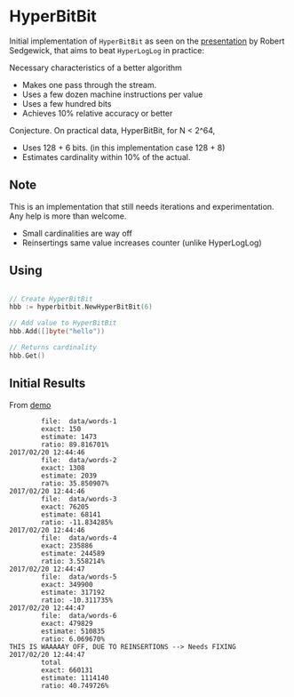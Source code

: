 # HyperBitBit
Initial implementation of `HyperBitBit` as seen on the [presentation](https://www.cs.princeton.edu/~rs/talks/AC11-Cardinality.pdf) by Robert Sedgewick, that aims to beat `HyperLogLog` in practice:

Necessary characteristics of a better algorithm
* Makes one pass through the stream.
* Uses a few dozen machine instructions per value
* Uses a few hundred bits
* Achieves 10% relative accuracy or better

Conjecture. On practical data, HyperBitBit, for N < 2^64,
* Uses 128 + 6 bits. (in this implementation case 128 + 8)
* Estimates cardinality within 10% of the actual.

## Note
This is an implementation that still needs iterations and experimentation. Any help is more than welcome.
* Small cardinalities are way off
* Reinsertings same value increases counter (unlike HyperLogLog)


## Using
```go

// Create HyperBitBit
hbb := hyperbitbit.NewHyperBitBit(6)

// Add value to HyperBitBit
hbb.Add([]byte("hello"))

// Returns cardinality
hbb.Get()
```

## Initial Results
From [demo](demo)
```2017/02/20 12:44:46 
        file:  data/words-1 
        exact: 150 
        estimate: 1473 
        ratio: 89.816701%
2017/02/20 12:44:46 
        file:  data/words-2 
        exact: 1308 
        estimate: 2039 
        ratio: 35.850907%
2017/02/20 12:44:46 
        file:  data/words-3 
        exact: 76205 
        estimate: 68141 
        ratio: -11.834285%
2017/02/20 12:44:46 
        file:  data/words-4 
        exact: 235886 
        estimate: 244589 
        ratio: 3.558214%
2017/02/20 12:44:47 
        file:  data/words-5 
        exact: 349900 
        estimate: 317192 
        ratio: -10.311735%
2017/02/20 12:44:47 
        file:  data/words-6 
        exact: 479829 
        estimate: 510835 
        ratio: 6.069670%
THIS IS WAAAAAY OFF, DUE TO REINSERTIONS --> Needs FIXING
2017/02/20 12:44:47 
        total
        exact: 660131 
        estimate: 1114140 
        ratio: 40.749726%
 ```
